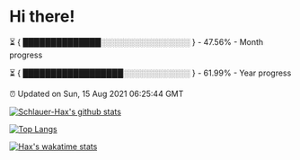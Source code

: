 # Hi there!

⏳ { ██████████████░░░░░░░░░░░░░░░░ } - 47.56% - Month progress

⏳ { ██████████████████░░░░░░░░░░░░ } - 61.99% - Year progress

⏰ Updated on Sun, 15 Aug 2021 06:25:44 GMT


[![Schlauer-Hax's github stats](https://github-readme-stats.vercel.app/api?username=Schlauer-Hax&show_icons=true&theme=dark&count_private=true)](https://github.com/Schlauer-Hax)


[![Top Langs](https://github-readme-stats.vercel.app/api/top-langs/?username=Schlauer-Hax&layout=compact&theme=dark)](https://github.com/Schlauer-Hax?tab=repositories)


[![Hax's wakatime stats](https://github-readme-stats.vercel.app/api/wakatime?username=Hax&theme=dark)](https://wakatime.com/@Hax)

